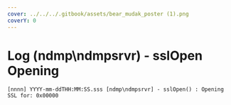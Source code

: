 ```yaml
---
cover: ../../../.gitbook/assets/bear_mudak_poster (1).png
coverY: 0
---
```


# Log (ndmp\ndmpsrvr) - sslOpen Opening

```
[nnnn] YYYY-mm-ddTHH:MM:SS.sss [ndmp\ndmpsrvr] - sslOpen() : Opening SSL for: 0x00000
```
